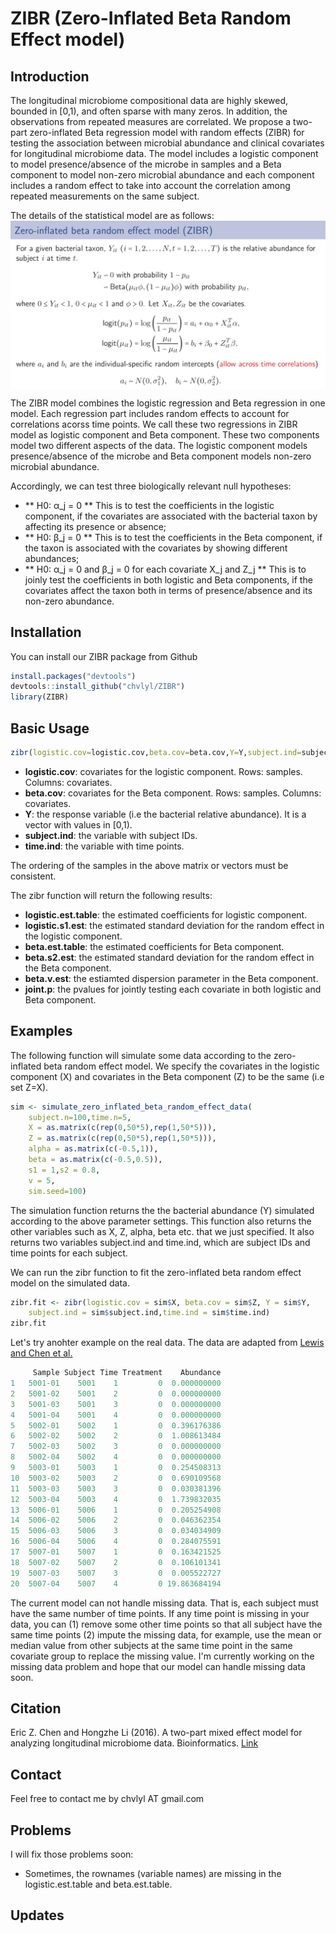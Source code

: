 # ZIBR (Zero-Inflated Beta Random Effect model)

## Introduction
The longitudinal microbiome compositional data are highly skewed, bounded in [0,1), and often sparse with many zeros. In addition, the observations from repeated measures are correlated. We propose a two-part zero-inflated Beta regression model with random effects (ZIBR) for testing the association between microbial abundance and clinical covariates for longitudinal microbiome data. The model includes a logistic component to model presence/absence of the microbe in samples and a Beta component to model non-zero microbial abundance and each component includes a random effect to take into account the correlation among repeated measurements on the same subject.

The details of the statistical model are as follows:
<img src="inst/image/zibr.png" width="600" align="center">

The ZIBR model combines the logistic regression and Beta regression in one model. Each regression part includes random effects to account for correlations acorss time points. We call these two regressions in ZIBR model as logistic component and Beta component. These two components model two different aspects of the data. The logistic component models presence/absence of the microbe and Beta component models non-zero microbial abundance.

Accordingly, we can test three biologically relevant null hypotheses:  
- ** H0: α_j = 0 ** This is to test the coefficients in the logistic component, if the covariates are associated with the bacterial taxon by affecting its presence or absence;  
- ** H0: β_j = 0 **  This is to test the coefficients in the Beta component, if the taxon is associated with the covariates by showing different abundances;  
- ** H0: α_j = 0 and β_j = 0 for each covariate X_j and Z_j ** This is to joinly test the coefficients in both logistic and Beta components, if the covariates affect the taxon both in terms of presence/absence and its non-zero abundance.  

## Installation
You can install our ZIBR package from Github
```r
install.packages("devtools")
devtools::install_github("chvlyl/ZIBR")
library(ZIBR)
```

## Basic Usage

```r
zibr(logistic.cov=logistic.cov,beta.cov=beta.cov,Y=Y,subject.ind=subject.ind,time.ind=time.ind)
```

- **logistic.cov**: covariates for the logistic component. Rows: samples. Columns: covariates.  
- **beta.cov**: covariates for the Beta component. Rows: samples. Columns: covariates.  
- **Y**: the response variable (i.e the bacterial relative abundance). It is a vector with values in [0,1).  
- **subject.ind**: the variable with subject IDs.   
- **time.ind**: the variable with time points.   

The ordering of the samples in the above matrix or vectors must be consistent. 

The zibr function will return the following results:
- **logistic.est.table**: the estimated coefficients for logistic component.  
- **logistic.s1.est**: the estimated standard deviation for the random effect in the logistic component.  
- **beta.est.table**: the estimated coefficients for Beta component.  
- **beta.s2.est**: the estimated standard deviation for the random effect in the Beta component.  
- **beta.v.est**: the estiamted dispersion parameter in the Beta component.  
- **joint.p**: the pvalues for jointly testing each covariate in both logistic and Beta component.  

## Examples
The following function will simulate some data according to the zero-inflated beta random effect model. We specify the covariates in the logistic component (X) and covariates in the Beta component (Z) to be the same (i.e set Z=X).

```r
sim <- simulate_zero_inflated_beta_random_effect_data(
    subject.n=100,time.n=5,
    X = as.matrix(c(rep(0,50*5),rep(1,50*5))),
    Z = as.matrix(c(rep(0,50*5),rep(1,50*5))),
    alpha = as.matrix(c(-0.5,1)),
    beta = as.matrix(c(-0.5,0.5)),
    s1 = 1,s2 = 0.8,
    v = 5,
    sim.seed=100)
```

The simulation function returns the the bacterial abundance (Y) simulated according to the above parameter settings. This function also returns the other variables such as X, Z, alpha, beta etc. that we just specified. It also returns two variables subject.ind and time.ind, which are subject IDs and time points for each subject.


We can run the zibr function to fit the zero-inflated beta random effect model on the simulated data.
```r
zibr.fit <- zibr(logistic.cov = sim$X, beta.cov = sim$Z, Y = sim$Y,
    subject.ind = sim$subject.ind,time.ind = sim$time.ind)
zibr.fit
```

Let's try anohter example on the real data. The data are adapted from [Lewis and Chen et al.](http://www.cell.com/cell-host-microbe/references/S1931-3128(15)00377-7)
```r
     Sample Subject Time Treatment    Abundance
1   5001-01    5001    1         0  0.000000000
2   5001-02    5001    2         0  0.000000000
3   5001-03    5001    3         0  0.000000000
4   5001-04    5001    4         0  0.000000000
5   5002-01    5002    1         0  0.396176386
6   5002-02    5002    2         0  1.008613484
7   5002-03    5002    3         0  0.000000000
8   5002-04    5002    4         0  0.000000000
9   5003-01    5003    1         0  0.254508313
10  5003-02    5003    2         0  0.690109568
11  5003-03    5003    3         0  0.030381396
12  5003-04    5003    4         0  1.739832035
13  5006-01    5006    1         0  0.205254908
14  5006-02    5006    2         0  0.046362354
15  5006-03    5006    3         0  0.034034909
16  5006-04    5006    4         0  0.284075591
17  5007-01    5007    1         0  0.163421525
18  5007-02    5007    2         0  0.106101341
19  5007-03    5007    3         0  0.005522727
20  5007-04    5007    4         0 19.863684194

```

The current model can not handle missing data. That is, each subject must have the same number of time points. If any time point is missing in your data, you can (1) remove some other time points so that all subject have the same time points (2) impute the missing data, for example, use the mean or median value from other subjects at the same time point in the same covariate group to replace the missing value. I'm currently working on the missing data problem and hope that our model can handle missing data soon.
 
## Citation
Eric Z. Chen and Hongzhe Li (2016). A two-part mixed effect model for analyzing longitudinal microbiome data. Bioinformatics. [Link](http://bioinformatics.oxfordjournals.org/content/early/2016/05/14/bioinformatics.btw308.short?rss=1)

## Contact
Feel free to contact me by chvlyl AT gmail.com

## Problems 
I will fix those problems soon:  
- Sometimes, the rownames (variable names) are missing in the logistic.est.table and beta.est.table.

## Updates
<!---
variable name is missing in beta.est.table
real data example
-->
